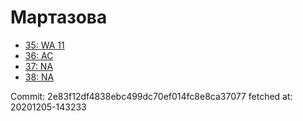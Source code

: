 # Мартазова
- [35: WA 11](35.md)
- [36: AC](36.md)
- [37: NA](37.md)
- [38: NA](38.md)

Commit: 2e83f12df4838ebc499dc70ef014fc8e8ca37077
 fetched at: 20201205-143233
